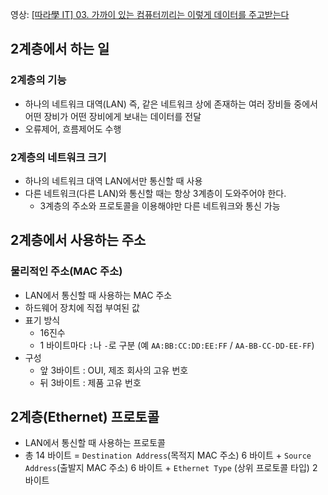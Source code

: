 영상: [[따라學 IT] 03. 가까이 있는 컴퓨터끼리는 이렇게 데이터를 주고받는다](https://youtu.be/HkiOygWMARs?list=PL0d8NnikouEWcF1jJueLdjRIC4HsUlULi)

## 2계층에서 하는 일

### 2계층의 기능

- 하나의 네트워크 대역(LAN) 즉, 같은 네트워크 상에 존재하는 여러 장비들 중에서 어떤 장비가 어떤 장비에게 보내는 데이터를 전달
- 오류제어, 흐름제어도 수행

### 2계층의 네트워크 크기

- 하나의 네트워크 대역 LAN에서만 통신할 때 사용
- 다른 네트워크(다른 LAN)와 통신할 때는 항상 3계층이 도와주어야 한다.
  - 3계층의 주소와 프로토콜을 이용해야만 다른 네트워크와 통신 가능

## 2계층에서 사용하는 주소

### 물리적인 주소(MAC 주소)

- LAN에서 통신할 때 사용하는 MAC 주소
- 하드웨어 장치에 직접 부여된 값
- 표기 방식
  - 16진수
  - 1 바이트마다 `:`나 `-`로 구분 (예 `AA:BB:CC:DD:EE:FF` / `AA-BB-CC-DD-EE-FF`)
- 구성
  - 앞 3바이트 : OUI, 제조 회사의 고유 번호
  - 뒤 3바이트 : 제품 고유 번호

## 2계층(Ethernet) 프로토콜

- LAN에서 통신할 때 사용하는 프로토콜
- 총 14 바이트 = `Destination Address`(목적지 MAC 주소) 6 바이트 + `Source Address`(출발지 MAC 주소) 6 바이트 + `Ethernet Type` (상위 프로토콜 타입) 2 바이트
